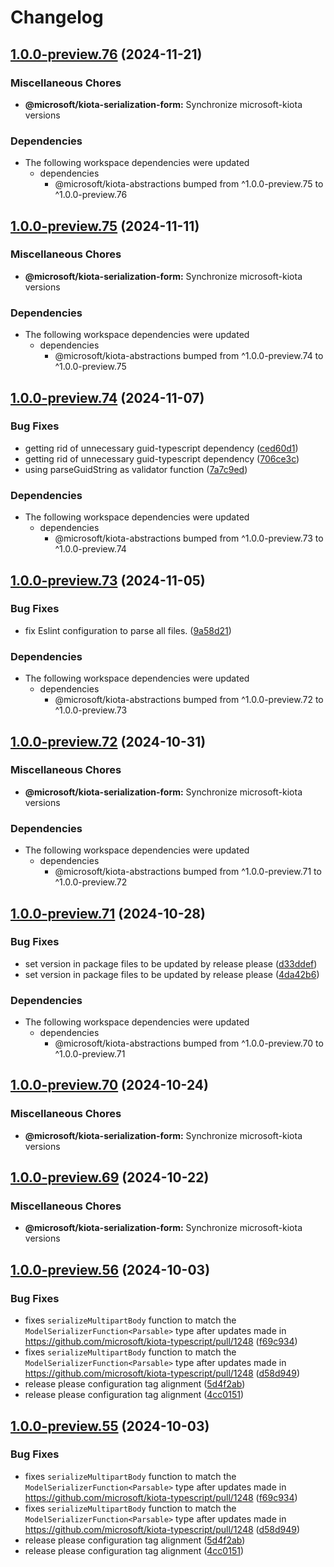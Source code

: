 # Changelog

## [1.0.0-preview.76](https://github.com/microsoft/kiota-typescript/compare/@microsoft/kiota-serialization-form@1.0.0-preview.75...@microsoft/kiota-serialization-form@1.0.0-preview.76) (2024-11-21)


### Miscellaneous Chores

* **@microsoft/kiota-serialization-form:** Synchronize microsoft-kiota versions


### Dependencies

* The following workspace dependencies were updated
  * dependencies
    * @microsoft/kiota-abstractions bumped from ^1.0.0-preview.75 to ^1.0.0-preview.76

## [1.0.0-preview.75](https://github.com/microsoft/kiota-typescript/compare/@microsoft/kiota-serialization-form@1.0.0-preview.74...@microsoft/kiota-serialization-form@1.0.0-preview.75) (2024-11-11)


### Miscellaneous Chores

* **@microsoft/kiota-serialization-form:** Synchronize microsoft-kiota versions


### Dependencies

* The following workspace dependencies were updated
  * dependencies
    * @microsoft/kiota-abstractions bumped from ^1.0.0-preview.74 to ^1.0.0-preview.75

## [1.0.0-preview.74](https://github.com/microsoft/kiota-typescript/compare/@microsoft/kiota-serialization-form@1.0.0-preview.73...@microsoft/kiota-serialization-form@1.0.0-preview.74) (2024-11-07)


### Bug Fixes

* getting rid of unnecessary guid-typescript dependency ([ced60d1](https://github.com/microsoft/kiota-typescript/commit/ced60d1450d7fb8f774f02ffd2c24b44aa2f391a))
* getting rid of unnecessary guid-typescript dependency ([706ce3c](https://github.com/microsoft/kiota-typescript/commit/706ce3caf2b617a1ae6e419e1b3b3c8a70ad5368))
* using parseGuidString as validator function ([7a7c9ed](https://github.com/microsoft/kiota-typescript/commit/7a7c9edce621e26287592529b10bc495a91cc386))


### Dependencies

* The following workspace dependencies were updated
  * dependencies
    * @microsoft/kiota-abstractions bumped from ^1.0.0-preview.73 to ^1.0.0-preview.74

## [1.0.0-preview.73](https://github.com/microsoft/kiota-typescript/compare/@microsoft/kiota-serialization-form@1.0.0-preview.72...@microsoft/kiota-serialization-form@1.0.0-preview.73) (2024-11-05)


### Bug Fixes

* fix Eslint configuration to parse all files. ([9a58d21](https://github.com/microsoft/kiota-typescript/commit/9a58d21e783830af6b54ae1d40e1cf6ee6dd5a1d))


### Dependencies

* The following workspace dependencies were updated
  * dependencies
    * @microsoft/kiota-abstractions bumped from ^1.0.0-preview.72 to ^1.0.0-preview.73

## [1.0.0-preview.72](https://github.com/microsoft/kiota-typescript/compare/@microsoft/kiota-serialization-form@1.0.0-preview.71...@microsoft/kiota-serialization-form@1.0.0-preview.72) (2024-10-31)


### Miscellaneous Chores

* **@microsoft/kiota-serialization-form:** Synchronize microsoft-kiota versions


### Dependencies

* The following workspace dependencies were updated
  * dependencies
    * @microsoft/kiota-abstractions bumped from ^1.0.0-preview.71 to ^1.0.0-preview.72

## [1.0.0-preview.71](https://github.com/microsoft/kiota-typescript/compare/@microsoft/kiota-serialization-form@1.0.0-preview.70...@microsoft/kiota-serialization-form@1.0.0-preview.71) (2024-10-28)


### Bug Fixes

* set version in package files to be updated by release please ([d33ddef](https://github.com/microsoft/kiota-typescript/commit/d33ddefccd5f8b1f0bcdcea3f8cf72a22bfb73e2))
* set version in package files to be updated by release please ([4da42b6](https://github.com/microsoft/kiota-typescript/commit/4da42b616bd5b87f3cc90d7d540c972744e2edee))


### Dependencies

* The following workspace dependencies were updated
  * dependencies
    * @microsoft/kiota-abstractions bumped from ^1.0.0-preview.70 to ^1.0.0-preview.71

## [1.0.0-preview.70](https://github.com/microsoft/kiota-typescript/compare/@microsoft/kiota-serialization-form@1.0.0-preview.69...@microsoft/kiota-serialization-form@1.0.0-preview.70) (2024-10-24)


### Miscellaneous Chores

* **@microsoft/kiota-serialization-form:** Synchronize microsoft-kiota versions

## [1.0.0-preview.69](https://github.com/microsoft/kiota-typescript/compare/@microsoft/kiota-serialization-form@1.0.0-preview.56...@microsoft/kiota-serialization-form@1.0.0-preview.69) (2024-10-22)


### Miscellaneous Chores

* **@microsoft/kiota-serialization-form:** Synchronize microsoft-kiota versions

## [1.0.0-preview.56](https://github.com/microsoft/kiota-typescript/compare/@microsoft/kiota-serialization-form@1.0.0-preview.55...@microsoft/kiota-serialization-form@1.0.0-preview.56) (2024-10-03)


### Bug Fixes

* fixes `serializeMultipartBody` function to match the `ModelSerializerFunction<Parsable>` type after updates made in https://github.com/microsoft/kiota-typescript/pull/1248 ([f69c934](https://github.com/microsoft/kiota-typescript/commit/f69c934c229f7742265938da7457aaea7eb4c896))
* fixes `serializeMultipartBody` function to match the `ModelSerializerFunction<Parsable>` type after updates made in https://github.com/microsoft/kiota-typescript/pull/1248 ([d58d949](https://github.com/microsoft/kiota-typescript/commit/d58d949ccd7b92cfcee0ce190bbf0678e0a5321e))
* release please configuration tag alignment ([5d4f2ab](https://github.com/microsoft/kiota-typescript/commit/5d4f2ab4ca8fa8bb64969ad4ac564f95ac78ace9))
* release please configuration tag alignment ([4cc0151](https://github.com/microsoft/kiota-typescript/commit/4cc01512235d6d06b9d668216f8cc608deb2d94b))

## [1.0.0-preview.55](https://github.com/microsoft/kiota-typescript/compare/@microsoft/kiota-serialization-form@1.0.0-preview.54...@microsoft/kiota-serialization-form@1.0.0-preview.55) (2024-10-03)


### Bug Fixes

* fixes `serializeMultipartBody` function to match the `ModelSerializerFunction<Parsable>` type after updates made in https://github.com/microsoft/kiota-typescript/pull/1248 ([f69c934](https://github.com/microsoft/kiota-typescript/commit/f69c934c229f7742265938da7457aaea7eb4c896))
* fixes `serializeMultipartBody` function to match the `ModelSerializerFunction<Parsable>` type after updates made in https://github.com/microsoft/kiota-typescript/pull/1248 ([d58d949](https://github.com/microsoft/kiota-typescript/commit/d58d949ccd7b92cfcee0ce190bbf0678e0a5321e))
* release please configuration tag alignment ([5d4f2ab](https://github.com/microsoft/kiota-typescript/commit/5d4f2ab4ca8fa8bb64969ad4ac564f95ac78ace9))
* release please configuration tag alignment ([4cc0151](https://github.com/microsoft/kiota-typescript/commit/4cc01512235d6d06b9d668216f8cc608deb2d94b))
